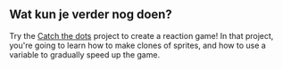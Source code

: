 ## Wat kun je verder nog doen?

Try the [Catch the dots](https://projects.raspberrypi.org/en/projects/catch-the-dots) project to create a reaction game! In that project, you're going to learn how to make clones of sprites, and how to use a variable to gradually speed up the game.